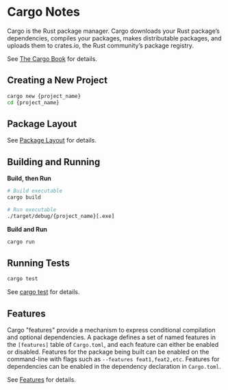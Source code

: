 # Cargo Notes

Cargo is the Rust package manager. Cargo downloads your Rust package’s dependencies, compiles your packages, makes distributable packages, and uploads them to crates.io, the Rust community’s package registry.

See [The Cargo Book](https://doc.rust-lang.org/cargo/index.html) for details.

## Creating a New Project

```sh
cargo new {project_name}
cd {project_name}
```

## Package Layout

See [Package Layout](https://doc.rust-lang.org/cargo/guide/project-layout.html) for details.

## Building and Running

**Build, then Run**

```sh
# Build executable
cargo build

# Run executable
./target/debug/{project_name}[.exe]
```

**Build and Run**

```sh
cargo run
```

## Running Tests

```sh
cargo test
```

See [cargo test](https://doc.rust-lang.org/cargo/commands/cargo-test.html) for details.

## Features

Cargo "features" provide a mechanism to express conditional compilation and optional dependencies. A package defines a set of named features in the `[features]` table of `Cargo.toml`, and each feature can either be enabled or disabled. Features for the package being built can be enabled on the command-line with flags such as `--features feat1,feat2,etc`. Features for dependencies can be enabled in the dependency declaration in `Cargo.toml`.

See [Features](https://doc.rust-lang.org/cargo/reference/features.html) for details.
